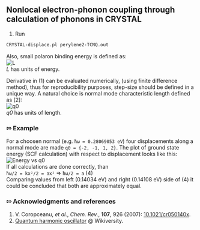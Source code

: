 ## Nonlocal electron-phonon coupling through calculation of phonons in CRYSTAL

1. Run
```bash
CRYSTAL-displace.pl perylene2-TCNQ.out
```

Also, small polaron binding energy is defined as:  
![L](https://raw.github.com/alexandr-fonari/Main/master/pics/L.png)  
*L* has units of energy.

Derivative in (1) can be evaluated numerically, (using finite difference method), thus for reproducibility purposes, step-size should be defined in a unique way. A natural choice is normal mode characteristic length defined as [2]:  
![q0](https://raw.github.com/alexandr-fonari/Main/master/pics/q0.png)  
*q0* has units of length.

### ⇰ Example
For a choosen normal (e.g. ```ħω = 0.28069053 eV```) four displacements along a normal mode are made ```q0 = {-2, -1, 1, 2}```. The plot of ground state energy (SCF calculation) with respect to displacement looks like this:  
![Energy vs q0](https://raw.github.com/alexandr-fonari/Main/master/pics/e_vs_q0.png)  
If all calculations are done correctly, than  
```ħω/2 = kx²/2 = ax²``` => ```ħω/2 = a``` (4)  
Comparing values from left (0.14034 eV) and right (0.14108 eV) side of (4) it could be concluded that both are approximately equal.

### ⇰ Acknowledgments and references
1. V. Coropceanu, *et al.*, *Chem. Rev.*, **107**, 926 (2007): [10.1021/cr050140x](http://dx.doi.org/10.1021/cr050140x).
1. [Quantum harmonic oscillator](http://en.wikiversity.org/wiki/Quantum_harmonic_oscillator) @ Wikiversity.